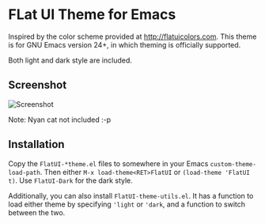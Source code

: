 # FLat UI Theme for Emacs

Inspired by the color scheme provided at http://flatuicolors.com. This
theme is for GNU Emacs version 24+, in which theming is officially
supported.

Both light and dark style are included.

## Screenshot

![Screenshot](https://raw.github.com/MetroWind/emacs-flatui-theme/master/shot.png)

Note: Nyan cat not included :-p

## Installation

Copy the `FlatUI-*theme.el` files to somewhere in your Emacs
`custom-theme-load-path`. Then either `M-x load-theme<RET>FlatUI` or
`(load-theme 'FlatUI t)`. Use `FlatUI-Dark` for the dark style.

Additionally, you can also install `FlatUI-theme-utils.el`. It has a
function to load either theme by specifying `'light` or `'dark`, and a
function to switch between the two.
